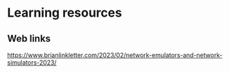 # Learning resources

## Web links
https://www.brianlinkletter.com/2023/02/network-emulators-and-network-simulators-2023/
